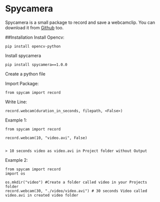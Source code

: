 # Spycamera

Spycamera is a small package to record and save a webcamclip. You can download it from
[Github](https://github.com/Official-BReep/spycam)
too.

##Installation
Install Opencv:
```
pip install opencv-python
```

Install spycamera
```
pip install spycamera==1.0.0
```
Create a python file

Import Package:
```
from spycam import record
```

Write Line:
```
record.webcam(duration_in_seconds, filepath, <False>)
```

Example 1:
```
from spycam import record

record.webcam(10, "video.avi", False)


> 10 seconds video as video.avi in Project folder without Output
```

Example 2:
```
from spycam import record
import os

os.mkdir("video") #Create a folder called video in your Projects folder
record.webcam(30, "./video/video.avi") # 30 seconds Video called video.avi in created video folder
```

